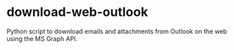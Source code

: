 # download-web-outlook

Python script to download emails and attachments from Outlook on the web using
the MS Graph API.
